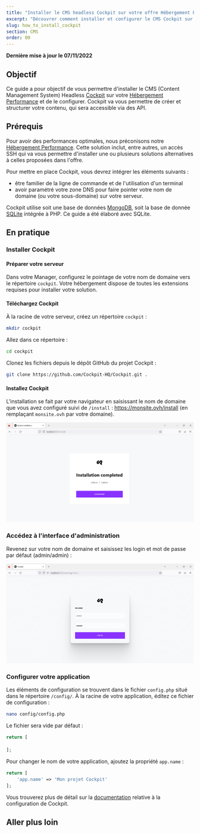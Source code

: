 ```yaml
---
title: "Installer le CMS headless Cockpit sur votre offre Hébergement Performance"
excerpt: "Découvrer comment installer et configurer le CMS Cockpit sur votre serveur en utilisant SSH"
slug: how_to_install_cockpit
section: CMS
order: 09
---
```


**Dernière mise à jour le 07/11/2022**

## Objectif

Ce guide a pour objectif de vous permettre d'installer le CMS (Content Management System) Headless [Cockpit](https://getcockpit.com/) sur votre [Hébergement Performance](https://www.ovhcloud.com/fr/web-hosting/performance-offer/) et de le configurer.
Cockpit va vous permettre de créer et structurer votre contenu, qui sera accessible via des API.

## Prérequis

Pour avoir des performances optimales, nous préconisons notre [Hébergement Performance](https://www.ovhcloud.com/fr/web-hosting/performance-offer/). Cette solution inclut, entre autres, un accès SSH qui va vous permettre d'installer une ou plusieurs solutions alternatives à celles proposées dans l'offre.

Pour mettre en place Cockpit, vous devrez intégrer les éléments suivants :
- être familier de la ligne de commande et de l'utilisation d'un terminal
- avoir paramétré votre zone DNS pour faire pointer votre nom de domaine (ou votre sous-domaine) sur votre serveur.

Cockpit utilise soit une base de données [MongoDB](https://www.mongodb.com/), soit la base de donnée [SQLite](https://www.sqlite.org/) intégrée à PHP.
Ce guide a été élaboré avec SQLite.

## En pratique

### Installer Cockpit

#### Préparer votre serveur

Dans votre Manager, configurez le pointage de votre nom de domaine vers le répertoire `cockpit`.
Votre hébergement dispose de toutes les extensions requises pour installer votre solution.

#### Téléchargez Cockpit

À la racine de votre serveur, créez un répertoire `cockpit` :

```sh
mkdir cockpit
```

Allez dans ce répertoire :

```sh
cd cockpit
```

Clonez les fichiers depuis le dépôt GitHub du projet Cockpit :

```sh
git clone https://github.com/Cockpit-HQ/Cockpit.git .
```

#### Installez Cockpit

L'installation se fait par votre navigateur en saisissant le nom de domaine que vous avez configuré suivi de `/install` : https://monsite.ovh/install (en remplaçant `monsite.ovh` par votre domaine).

![Page d'installation de Cockpit](images/how_to_install_cockpit%5B1%5D.png)

### Accédez à l'interface d'administration

Revenez sur votre nom de domaine et saisissez les login et mot de passe par défaut (admin/admin) :

![Accès interface admin](images/how_to_install_cockpit%5B2%5D.png)

### Configurer votre application

Les éléments de configuration se trouvent dans le fichier `config.php` situé dans le répertoire `/config/`.
À la racine de votre application, éditez ce fichier de configuration :

```sh
nano config/config.php
```

Le fichier sera vide par défaut :

```php
return [

];
```

Pour changer le nom de votre application, ajoutez la propriété `app.name` : 

```php
return [
    'app.name' => 'Mon projet Cockpit'
];
```

Vous trouverez plus de détail sur la [documentation](https://getcockpit.com/documentation/core/quickstart/configuration) relative à la configuration de Cockpit.

## Aller plus loin
